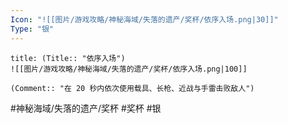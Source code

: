 ```yaml
---
Icon: "![[图片/游戏攻略/神秘海域/失落的遗产/奖杯/依序入场.png|30]]"
Type: "银"
---
```

```ad-common-silver-trophy
title: (Title:: "依序入场")
![[图片/游戏攻略/神秘海域/失落的遗产/奖杯/依序入场.png|100]]

(Comment:: "在 20 秒内依次使用载具、长枪、近战与手雷击败敌人")
```

#神秘海域/失落的遗产/奖杯 #奖杯 #银
